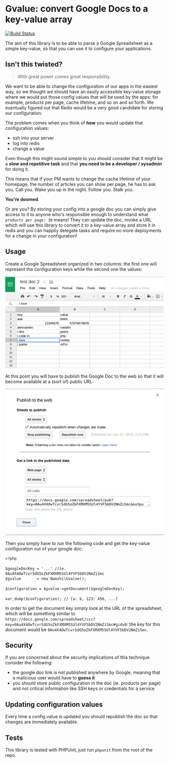 # Gvalue: convert Google Docs to a key-value array

[![Build Status](https://travis-ci.org/namshi/gvalue.png?branch=master)](https://travis-ci.org/namshi/gvalue)

The aim of this library is to be able to parse a Google Spreadsheet as a simple key-value, so that you can use it
to configure your applications.

## Isn't this twisted?

> With great power comes great responsibility.

We want to be able to change the configuration of our apps in the easiest way, so we thought we should have an easily
accessible key-value storage where we would put those config values that will be used by the apps: for example, products
per page, cache lifetime, and so on and so forth.
We eventually figured out that Redis would be a very good candidate for storing our configuration.

The problem comes when you think of **how** you would update that configuration values:

* ssh into your server
* log into redis
* change a value

Even though this might sound simple to you should consider that it might be a **slow and repetitive task** and that
**you need to be a developer / sysadmin** for doing it.

This means that if your PM wants to change the cache lifetime of your homepage, the number of articles you can show per
page, he has to ask you.
Call you. Wake you up in the night. Follow you. Stalk you.

**You're doomed**.

Or are you?
By storing your config into a google doc you can simply give access to it to anyone who's responsible enough
to understand what `products per page: 30` means!
They can update the doc, invoke a URL which will use this library to convert it to a key-value array and store it in
redis and you can happily delegate tasks and require no more deployments for a change in your configuration!

## Usage

Create a Google Spreadsheet organized in two columns: the first one will represent the configuration keys while the
second one the values:

![a simple google doc](https://github.com/namshi/gvalue/blob/master/bin/images/doc.png?raw=true)

At this point you will have to publish the Google Doc to the web so that it will become available at a (sort of) public
URL:

![publish google doc](https://github.com/namshi/gvalue/blob/master/bin/images/doc-publish.png?raw=true)

Then you simply have to run the following code and get the key-value configuration out of your google doc:

```
<?php

$googleDocKey = '...' //ie. 0Au4X4OwTcvrSdG5oZkFXMXM5SUl4YVF5bDV2NmZiSmc
$gvalue       = new Namshi\Gvalue();

$configuration = $gvalue->getDocument($googleDocKey);

var_dump($configuration); // [a: b, 123: 456, ...]
```

In order to get the document key simply look at the URL of the spreadsheet, which will be something similar to
`https://docs.google.com/spreadsheet/ccc?key=0Au4X4OwTcvrSdG5oZkFXMXM5SUl4YVF5bDV2NmZiSmc#gid=0`: the key for this
document would be `0Au4X4OwTcvrSdG5oZkFXMXM5SUl4YVF5bDV2NmZiSmc`.

## Security

If you are concerned about the security implications of this technique consider the following:

* the google doc link is not published anywhere by Google, meaning that a malicious user would have to **guess it**
* you should store public configuration in the doc (ie. products per page) and not critical information like SSH keys
or  credentials for a service

## Updating configuration values

Every time a config value is updated you should republish the doc so that changes are immediately available.

## Tests

This library is tested with PHPUnit, just run `phpunit` from the root of the repo.